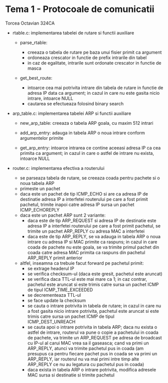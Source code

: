 # Tema 1 - Protocoale de comunicatii

Torcea Octavian 324CA

* rtable.c: implementarea tabelei de rutare si functii auxiliare
    
    * parse_rtable:
        * creeaza o tabela de rutare pe baza unui fisier primit ca argument
        * ordoneaza crescator in functie de prefix intrarile din tabel
        * in caz de egalitate, intrarile sunt ordonate crescator in functie de masca
    
    * get_best_route:
        * intoarce cea mai potrivita intrare din tabela de rutare in functie de adresa IP data ca argument; in cazul in care nu este gasita nicio intrare, intoarce NULL
        * cautarea se efectueaza folosind binary search


* arp_table.c: implementarea tabelei ARP si functii auxiliare
    
    * new_arp_table: creeaza o tabela ARP goala, cu maxim 512 intrari

    * add_arp_entry: adauga in tabela ARP o noua intrare conform argumentelor
                   primite

    * get_arp_entry: intoarce intrarea ce contine aceeasi adresa IP ca cea
                   primita ca argument; in cazul in care o astfel de intrare nu
                   exista, intoarce NULL


* router.c: implementarea efectiva a routerului
    * se parseaza tabela de rutare, se creeaza coada pentru pachete si o noua
      tabela ARP
    * primeste un pachet
    * daca este un pachet de tip ICMP_ECHO si are ca adresa IP de destinatie
      adresa IP a interfetei routerului pe care a fost primit pachetul, trimite
      inapoi catre adresa IP sursa un pachet ICMP_ECHOREPLY
    * daca este un pachet ARP sunt 2 variante:
        * daca este de tip ARP_REQUEST si adresa IP de destinatie este adresa
          IP a interfetei routerului pe care a fost primit pachetul, se trimite
          un pachet ARP_REPLY cu adresa MAC a interfetei
        * daca este de tip ARP_REPLY, se va adauga in tabela ARP o noua intrare
          cu adresa IP si MAC primite ca raspuns; in cazul in care coada de
          pachete nu este goala, se va trimite primul pachet din coada catre
          adresa MAC primita ca raspuns din pachetul ARP_REPLY primit anterior
    * altfel, inseamna ca trebuie facut forward pe pachetul primit:
        * se extrage headerul IP
        * se verifica checksum-ul (daca este gresit, pachetul este aruncat)
        * se verifica daca TTL-ul este mai mare ca 1; in caz contrar, pachetul
          este aruncat si este trimis catre sursa un pachet ICMP de tipul
          ICMP_TIME_EXCEEDED
        * se decrementeaza TTL-ul
        * se face update la checksum
        * se cauta o intrare potrivita in tabela de rutare; in cazul in care nu
          a fost gasita nicio intrare potrivita, pachetul este aruncat si este
          trimis catre sursa un pachet ICMP de tipul ICMP_DEST_UNREACH
        * se cauta apoi o intrare potrivita in tabela ARP; daca nu exista o
          astfel de intrare, routerul va pune o copie a pachetului in coada de
          pachete, va trimite un ARP_REQUEST pe adresa de broadcast cu IP-ul al
          carui MAC vrea sa il gaseasca; cand va primi un ARP_REPLY, atunci va
          trimite pachetul pus in coada (am presupus ca pentru fiecare pachet
          pus in coada se va primi un ARP_REPLY, iar routerul nu va mai primi
          intre timp alte ARP_REPLY ce nu au legatura cu pachetul pus in coada)
        * daca exista in tabela ARP o intrare potrivita, modifica adresele MAC
          sursa si destinatie si trimite pachetul
